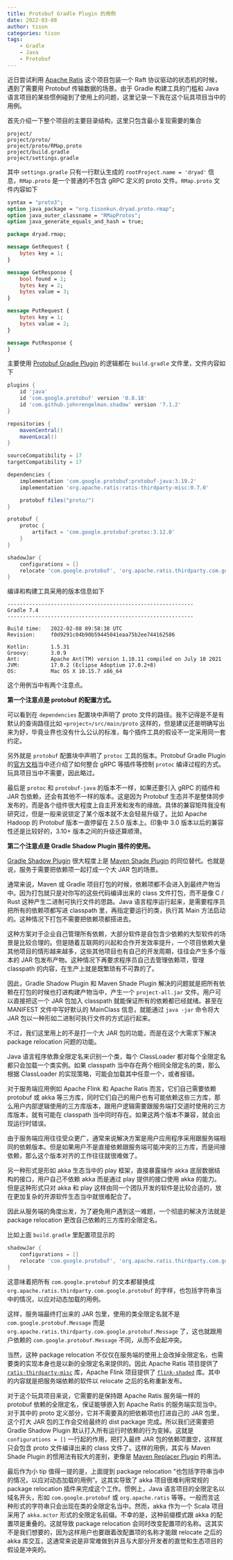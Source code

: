 ```yaml
---
title: Protobuf Gradle Plugin 的用例 
date: 2022-03-08
author: tison
categories: tison
tags:
    - Gradle
    - Java
    - Protobuf
---
```


近日尝试利用 [Apache Ratis](https://github.com/apache/ratis) 这个项目包装一个 Raft 协议驱动的状态机的时候，遇到了需要用 Protobuf 传输数据的场景。由于 Gradle 构建工具的门槛和 Java 语言项目的某些惯例碰到了使用上的问题，这里记录一下我在这个玩具项目当中的用例。

<!-- more -->

首先介绍一下整个项目的主要目录结构，这里只包含最小复现需要的集合

```
project/
project/proto/
project/proto/RMap.proto
project/build.gradle
project/settings.gradle
```

其中 `settings.gradle` 只有一行默认生成的 `rootProject.name = 'dryad'` 信息，`RMap.proto` 是一个普通的不包含 gRPC 定义的 proto 文件。`RMap.proto` 文件内容如下

```protobuf
syntax = "proto3";
option java_package = "org.tisonkun.dryad.proto.rmap";
option java_outer_classname = "RMapProtos";
option java_generate_equals_and_hash = true;

package dryad.rmap;

message GetRequest {
    bytes key = 1;
}

message GetResponse {
    bool found = 1;
    bytes key = 2;
    bytes value = 3;
}

message PutRequest {
    bytes key = 1;
    bytes value = 2;
}

message PutResponse {
}
```

主要使用 [Protobuf Gradle Plugin](https://github.com/google/protobuf-gradle-plugin) 的逻辑都在 `build.gradle` 文件里，文件内容如下

```groovy
plugins {
    id 'java'
    id 'com.google.protobuf' version '0.8.18'
    id 'com.github.johnrengelman.shadow' version '7.1.2'
}

repositories {
    mavenCentral()
    mavenLocal()
}

sourceCompatibility = 17
targetCompatibility = 17

dependencies {
    implementation 'com.google.protobuf:protobuf-java:3.19.2'
    implementation 'org.apache.ratis:ratis-thirdparty-misc:0.7.0'

    protobuf files("proto/")
}

protobuf {
    protoc {
        artifact = 'com.google.protobuf:protoc:3.12.0'
    }
}

shadowJar {
    configurations = []
    relocate 'com.google.protobuf', 'org.apache.ratis.thirdparty.com.google.protobuf'
}
```

编译和构建工具采用的版本信息如下

```
------------------------------------------------------------
Gradle 7.4
------------------------------------------------------------

Build time:   2022-02-08 09:58:38 UTC
Revision:     f0d9291c04b90b59445041eaa75b2ee744162586

Kotlin:       1.5.31
Groovy:       3.0.9
Ant:          Apache Ant(TM) version 1.10.11 compiled on July 10 2021
JVM:          17.0.2 (Eclipse Adoptium 17.0.2+8)
OS:           Mac OS X 10.15.7 x86_64
```

这个用例当中有两个注意点。

**第一个注意点是 protobuf 的配置方式。**

可以看到在 `dependencies` 配置块中声明了 proto 文件的路径。我不记得是不是有默认的查询路径比如 `<project>/src/main/proto` 这样的，但是建议还是明确写出来为好，毕竟业界也没有什么公认的标准，每个插件工具的假设不一定采用同一套约定。

另外就是 `protobuf` 配置块中声明了 `protoc` 工具的版本。Protobuf Gradle Plugin 的[官方文档](https://github.com/google/protobuf-gradle-plugin#customizing-protobuf-compilation)当中还介绍了如何整合 gRPC 等插件等控制 `protoc` 编译过程的方式。玩具项目当中不需要，因此略过。

最后是 `protoc` 和 `protobuf-java` 的版本不一样，如果还要引入 gRPC 的插件和 JAR 包依赖，还会有其他不一样的版本。这是因为 Protobuf 生态并不是整体同步发布的，而是各个组件很大程度上自主开发和发布的缘故。具体的兼容矩阵我没有研究过，但是一般来说锁定了某个版本就不太会轻易升级了。比如 Apache Hadoop 的 Protobuf 版本一直停留在 2.5.0 版本上。印象中 3.0 版本以后的兼容性还是比较好的，3.10+ 版本之间的升级还算顺滑。

**第二个注意点是 Gradle Shadow Plugin 插件的使用。**

[Gradle Shadow Plugin](https://imperceptiblethoughts.com/shadow/) 很大程度上是 [Maven Shade Plugin](https://maven.apache.org/plugins/maven-shade-plugin/) 的同位替代。也就是说，服务于需要把依赖项一起打成一个大 JAR 包的场景。

通常来说，Maven 或 Gradle 项目打包的时候，依赖项都不会进入到最终产物当中。因为打包就只是对你写的这些代码编译出来的 class 文件打包，而不是像 C / Rust 这种产生二进制可执行文件的思路。Java 语言程序运行起来，是需要程序员把所有的依赖项都写进 classpath 里，再指定要运行的类，执行其 Main 方法启动的。这种情况下打包不需要把依赖项都搭进去。

这种方案对于企业自己管理所有依赖，大部分软件是自包含少依赖的大型软件的场景是比较合理的。但是随着互联网的兴起和合作开发效率提升，一个项目依赖大量其他项目的情形越来越多，这些其他项目也有自己的开发周期，往往会产生多个版本的 JAR 包发布产物。这种情况下再要求程序员自己去管理依赖项，管理 classpath 的内容，在生产上就是既繁琐有不可靠的了。

因此，Gradle Shadow Plugin 和 Maven Shade Plugin 解决的问题就是把所有依赖在打包的时候也打进构建产物当中，产生一个 `project-all.jar` 文件。用户可以直接把这一个 JAR 包加入 classpath 就能保证所有的依赖都已经就绪。甚至在 MANIFEST 文件中写好默认的 MainClass 信息，就能通过 `java -jar` 命令将大 JAR 包以一种形如二进制可执行文件的方式运行起来。

不过，我们这里用上的不是打一个大 JAR 包的功能，而是在这个大需求下解决 package relocation 问题的功能。

Java 语言程序依靠全限定名来识别一个类，每个 ClassLoader 都对每个全限定名都只会加载一个类实例。如果 classpath 当中存在两个相同全限定名的类，那么根据 ClassLoader 的实现策略，可能会加载其中任意一个，或者报错。

对于服务端应用例如 Apache Flink 和 Apache Ratis 而言，它们自己需要依赖 protobuf 或 akka 等三方库，同时它们自己的用户也有可能依赖这些三方库，那么用户内部逻辑使用的三方库版本，跟用户逻辑需要跟服务端打交道时使用的三方库版本，就有可能在 classpath 当中同时存在。如果这两个版本不兼容，就会出现运行时错误。

由于服务端应用往往受众更广，通常来说解决方案是用户应用程序采用跟服务端相同的依赖版本。但是如果用户不是直接依赖跟服务端可能冲突的三方库，而是间接依赖，那么这个版本对齐的工作往往就很难做了。

另一种形式是形如 akka 生态当中的 play 框架，直接暴露操作 akka 底层数据结构的接口，用户自己不依赖 akka 而是通过 play 提供的接口使用 akka 的能力。但是这种形式只对 akka 和 play 这样由同一个团队开发的软件是比较合适的，放在更加复杂的开源软件生态当中就很难配合了。

因此从服务端的角度出发，为了避免用户遇到这一难题，一个彻底的解决方法就是 package relocation 更改自己依赖的三方库的全限定名。

比如上面 `build.gradle` 里配置项显示的

```groovy
shadowJar {
    configurations = []
    relocate 'com.google.protobuf', 'org.apache.ratis.thirdparty.com.google.protobuf'
}
```

这意味着把所有 `com.google.protobuf` 的文本都替换成 `org.apache.ratis.thirdparty.com.google.protobuf` 的字样，也包括字符串当中的情况，以应对动态加载的用例。

这样，服务端最终打出来的 JAR 包里，使用的类全限定名就不是 `com.google.protobuf.Message` 而是 `org.apache.ratis.thirdparty.com.google.protobuf.Message` 了，这也就跟用户依赖的 `com.google.protobuf.Message` 不同，从而不会起冲突。

当然，这种 package relocation 不仅仅在服务端的使用上会改掉全限定名，也需要类的实现本身也是以新的全限定名来提供的。因此 Apache Ratis 项目提供了 [`ratis-thirdparty-misc`](https://github.com/apache/ratis-thirdparty) 库，Apache Flink 项目提供了 [`flink-shaded`](https://github.com/apache/flink-shaded) 库。其中的内容就是把服务端依赖的软件以 relocate 之后的名称重新发布。

对于这个玩具项目来说，它需要的是保持跟 Apache Ratis 服务端一样的 protobuf 依赖的全限定名，保证能够嵌入到 Apache Ratis 的服务端实现当中。对于其中的 proto 定义部分，它并不需要真的把依赖项也打进自己的 JAR 包里，这个打大 JAR 包的工作会交给最终的 dist package 完成。所以我们还需要把 Gradle Shadow Plugin 默认打入所有运行时依赖的行为变掉。这就是 `configurations = []` 一行起的作用，把打入最终 JAR 包的依赖项置空，这样就只会包含 proto 文件编译出来的 class 文件了。这样的用例，其实与 Maven Shade Plugin 的惯用法有较大的差别，更像是 [Maven Replacer Plugin](https://code.google.com/archive/p/maven-replacer-plugin/) 的用法。

最后作为小 tip 值得一提的是，上面提到 package relocation “也包括字符串当中的情况，以应对动态加载的用例”。这其实导致了 akka 项目很难利用常规的 package relocation 插件来完成这个工作。惯例上，Java 语言项目的全限定名以域名开头，形如 `com.google.protobuf` 或 `org.apache.ratis` 等等。一般而言这种形式的字符串只会出现在类的全限定名当中。然而，akka 作为一个 Scala 项目采用了 `akka.actor` 形式的全限定名前缀。不幸的是，这种前缀模式跟 akka 的配置项是重叠的。这就导致 package relocation 会同时改变配置项的名称。这其实不是我们想要的，因为这样用户也要跟着改配置项的名称才能跟 relocate 之后的 akka 库交互，这通常来说是非常难做到并且与大部分开发者的直觉和生态项目的假设是冲突的。
